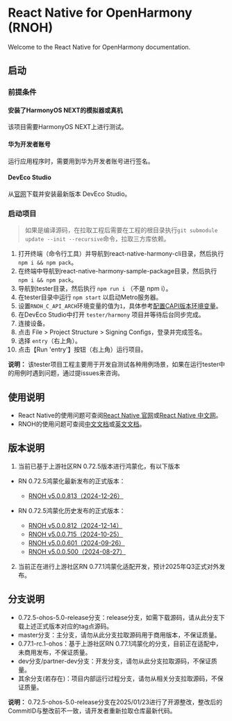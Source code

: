 # React Native for OpenHarmony (RNOH)

Welcome to the React Native for OpenHarmony documentation.

## 启动

### 前提条件

#### 安装了HarmonyOS NEXT的模拟器或真机
该项目需要HarmonyOS NEXT上进行测试。

#### 华为开发者账号
运行应用程序时，需要用到华为开发者账号进行签名。

#### DevEco Studio
从[官网](https://developer.huawei.com/consumer/cn/deveco-studio/)下载并安装最新版本 DevEco Studio。

### 启动项目

> 如果是编译源码，在拉取工程后需要在工程的根目录执行`git submodule update --init --recursive`命令，拉取三方库依赖。

1. 打开终端（命令行工具）并导航到react-native-harmony-cli目录，然后执行 `npm i && npm pack`。
1. 在终端中导航到react-native-harmony-sample-package目录，然后执行 `npm i && npm pack`。
1. 导航到tester目录，然后执行 `npm run i` （不是 npm i）。
1. 在tester目录中运行 `npm start` 以启动Metro服务器。
1. 设置`RNOH_C_API_ARCH`环境变量的值为`1`，具体参考[配置CAPI版本环境变量](docs/en/environment-setup.md#set_capi_path)。
1. 在DevEco Studio中打开 `tester/harmony` 项目并等待后台同步完成。
1. 连接设备。
1. 点击 File > Project Structure > Signing Configs，登录并完成签名。
1. 选择 `entry`（右上角）。
1. 点击【Run 'entry'】按钮（右上角）运行项目。

**说明：** 该tester项目工程主要用于开发自测试各种用例场景，如果在运行tester中的用例时遇到问题，通过提issues来咨询。

## 使用说明

- React Native的使用问题可查阅[React Native 官网](https://reactnative.dev/)或[React Native 中文网](https://reactnative.cn/)。
- RNOH的使用问题可查阅[中文文档](./docs/zh-cn/README.md)或[英文文档](./docs/en/README.md)。

## 版本说明

1. 当前已基于上游社区RN 0.72.5版本进行鸿蒙化，有以下版本
  - RN 0.72.5鸿蒙化最新发布的正式版本：
    - [RNOH v5.0.0.813（2024-12-26）](./docs/zh-cn/release-notes/react-native-harmony-v5.0.0.813.md)

 - RN 0.72.5鸿蒙化历史发布的正式版本：

    - [RNOH v5.0.0.812（2024-12-14）](./docs/zh-cn/release-notes/react-native-harmony-v5.0.0.812.md)
    - [RNOH v5.0.0.715（2024-10-25）](./docs/zh-cn/release-notes/react-native-harmony-v5.0.0.715.md)
    - [RNOH v5.0.0.601（2024-09-26）](./docs/zh-cn/release-notes/react-native-harmony-v5.0.0.601.md)
    - [RNOH v5.0.0.500（2024-08-27）](./docs/zh-cn/release-notes/react-native-harmony-v5.0.0.500.md)

2. 当前正在进行上游社区RN 0.77.1鸿蒙化适配开发，预计2025年Q3正式对外发布。
## 分支说明

- 0.72.5-ohos-5.0-release分支：release分支，如需下载源码，请从此分支下载上述正式版本对应的tag点源码。
- master分支：主分支，请勿从此分支拉取源码用于商用版本，不保证质量。
- 0.77.1-rc.1-ohos：基于上游社区RN 0.77.1鸿蒙化的分支，目前正在适配中，未商用发布，不保证质量。
- dev分支/partner-dev分支：开发分支，请勿从此分支拉取源码，不保证质量。
- 其余分支(若存在)：项目内部运行过程分支，请勿从相关分支拉取源码，不保证质量。

**说明：** 0.72.5-ohos-5.0-release分支在2025/01/23进行了开源整改，整改后的CommitID与整改前不一致，请开发者重新拉取仓库最新代码。
